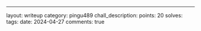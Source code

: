 ---

layout: writeup
category: pingu489
chall_description:
points: 20
solves:
tags:
date: 2024-04-27
comments: true
